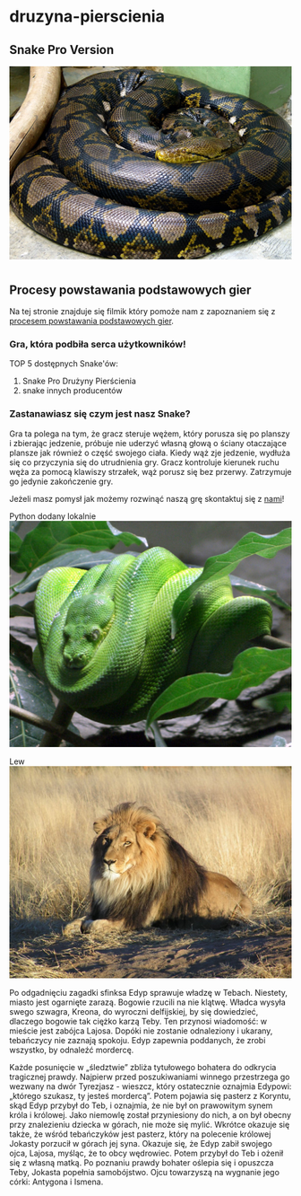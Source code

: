 # druzyna-pierscienia
## Snake Pro Version
![image](image/Python.jpg)
#
## Procesy powstawania podstawowych gier
Na tej stronie znajduje się filmik  który pomoże nam z zapoznaniem się z [procesem powstawania podstawowych gier](https://www.youtube.com/watch?v=XGf2GcyHPhc&ab_channel=freeCodeCamp.org).

### Gra, która podbiła serca użytkowników!
TOP 5 dostępnych Snake'ów:
1. Snake Pro Drużyny Pierścienia
5. snake innych producentów 

### Zastanawiasz się czym jest nasz Snake?

Gra ta polega na tym, że gracz steruje wężem, który porusza się po planszy i zbierając jedzenie, próbuje nie uderzyć własną głową o ściany otaczające plansze jak również o część swojego ciała. Kiedy wąż zje jedzenie, wydłuża się co przyczynia się do utrudnienia gry. Gracz kontroluje kierunek ruchu węża za pomocą klawiszy strzałek, wąż porusz się bez przerwy. Zatrzymuje go jedynie zakończenie gry.

Jeżeli masz pomysł jak możemy rozwinąć naszą grę skontaktuj się z [nami](druzyna.pierscienia.projekt@gmail.com)!

Python dodany lokalnie
![image](image/Baumpython.jpg)

Lew
![image](image/lion.jpg)

Po odgadnięciu zagadki sfinksa Edyp sprawuje władzę w Tebach. Niestety, miasto jest ogarnięte zarazą. 
Bogowie rzucili na nie klątwę. Władca wysyła swego szwagra, Kreona, do wyroczni delfijskiej, by się dowiedzieć, dlaczego bogowie tak ciężko karzą Teby. 
Ten przynosi wiadomość: w mieście jest zabójca Lajosa. Dopóki nie zostanie odnaleziony i ukarany, tebańczycy nie zaznają spokoju. 
Edyp zapewnia poddanych, że zrobi wszystko, by odnaleźć mordercę.

Każde posunięcie w „śledztwie” zbliża tytułowego bohatera do odkrycia tragicznej prawdy. 
Najpierw przed poszukiwaniami winnego przestrzega go wezwany na dwór Tyrezjasz - wieszcz, który ostatecznie oznajmia Edypowi: 
„którego szukasz, ty jesteś mordercą”. Potem pojawia się pasterz z Koryntu, skąd Edyp przybył do Teb, i oznajmia, że nie był on prawowitym synem króla i królowej. Jako niemowlę został przyniesiony do nich, a on był obecny przy znalezieniu dziecka w górach, nie może się mylić.
Wkrótce okazuje się także, że wśród tebańczyków jest pasterz, który na polecenie królowej Jokasty porzucił w górach jej syna.
Okazuje się, że Edyp zabił swojego ojca, Lajosa, myśląc, że to obcy wędrowiec. Potem przybył do Teb i ożenił się z własną matką. Po poznaniu prawdy bohater oślepia się i opuszcza Teby, Jokasta popełnia samobójstwo. Ojcu towarzyszą na wygnanie jego córki: Antygona i Ismena.



